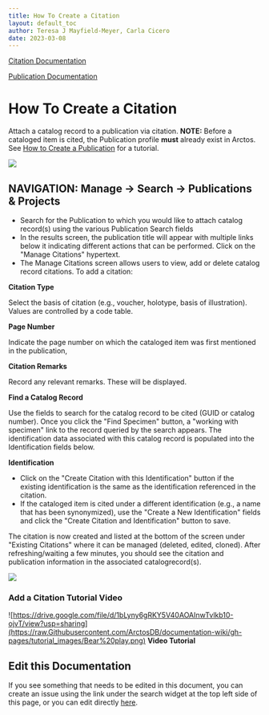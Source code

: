 ```yaml
---
title: How To Create a Citation
layout: default_toc
author: Teresa J Mayfield-Meyer, Carla Cicero
date: 2023-03-08
---
```


[Citation Documentation](https://handbook.arctosdb.org/documentation/specimen-citations.html)

[Publication Documentation](https://handbook.arctosdb.org/documentation/publications.html)

# How To Create a Citation

Attach a catalog record to a publication via citation. **NOTE:** Before a cataloged item is cited, the Publication profile **must** already exist in Arctos. See [How to Create a Publication](https://handbook.arctosdb.org/how_to/How-to-Create-a-Publication.html) for a tutorial.

![](https://raw.githubusercontent.com/ArctosDB/documentation-wiki/master/tutorial_images/manage_citations.jpg)

## NAVIGATION: Manage → Search -> Publications & Projects

* Search for the Publication to which you would like to attach catalog record(s) using the various Publication Search fields
* In the results screen, the publication title will appear with multiple links below it indicating different actions that can be performed. Click on the "Manage Citations" hypertext.
* The Manage Citations screen allows users to view, add or delete catalog record citations. To add a citation:

**Citation Type**

Select the basis of citation (e.g., voucher, holotype, basis of illustration). Values are controlled by a code table.

**Page Number**

Indicate the page number on which the cataloged item was first mentioned in the publication,

**Citation Remarks**

Record any relevant remarks. These will be displayed.

**Find a Catalog Record**

Use the fields to search for the catalog record to be cited (GUID or catalog number). Once you click the "Find Specimen" button, a "working with specimen" link to the record queried by the search appears. The identification data associated with this catalog record is populated into the Identification fields below.

**Identification**

* Click on the "Create Citation with this Identification" button if the existing identification is the same as the identification referenced in the citation.
* If the cataloged item is cited under a different identification (e.g., a name that has been synonymized), use the "Create a New Identification" fields and click the "Create Citation and Identification" button to save.

The citation is now created and listed at the bottom of the screen under "Existing Citations" where it can be managed (deleted, edited, cloned). After refreshing/waiting a few minutes, you should see the citation and publication information in the associated catalogrecord(s).

![](https://raw.githubusercontent.com/ArctosDB/documentation-wiki/master/tutorial_images/citation_specimen_record.png)


### Add a Citation Tutorial Video ###
![https://drive.google.com/file/d/1bLyny6gRKY5V40AOAInwTvlkb10-ojvT/view?usp=sharing](https://raw.Githubusercontent.com/ArctosDB/documentation-wiki/gh-pages/tutorial_images/Bear%20play.png) **Video Tutorial**

## Edit this Documentation

If you see something that needs to be edited in this document, you can create an issue using the link under the search widget at the top left side of this page, or you can edit directly <a href="https://github.com/ArctosDB/documentation-wiki/edit/gh-pages/_how_to/How-to-Create-Citations.markdown" target="_blank">here</a>.
